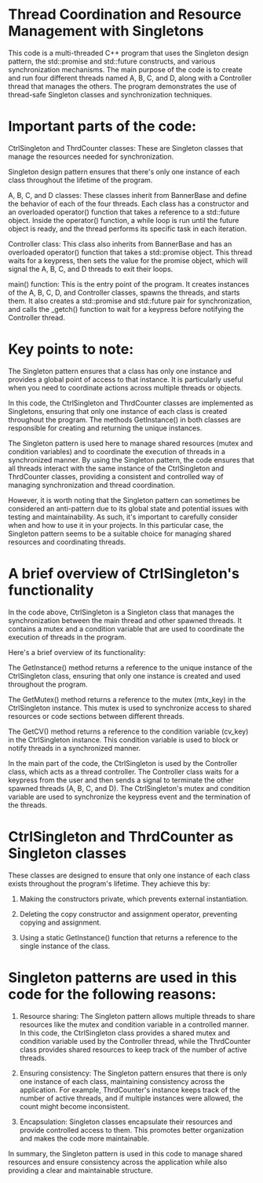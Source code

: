 # Thread Coordination and Resource Management with Singletons
This code is a multi-threaded C++ program that uses the Singleton design pattern, the std::promise and std::future constructs, 
and various synchronization mechanisms. The main purpose of the code is to create and run four different threads named A, B, C, and D, 
along with a Controller thread that manages the others. The program demonstrates the use of thread-safe Singleton classes and synchronization techniques.

# Important parts of the code:

CtrlSingleton and ThrdCounter classes: These are Singleton classes that manage the resources needed for synchronization. 

Singleton design pattern ensures that there's only one instance of each class throughout the lifetime of the program.

A, B, C, and D classes: These classes inherit from BannerBase and define the behavior of each of the four threads. Each class has a constructor 
and an overloaded operator() function that takes a reference to a std::future<void> object. Inside the operator() function, 
a while loop is run until the future object is ready, and the thread performs its specific task in each iteration.

Controller class: This class also inherits from BannerBase and has an overloaded operator() function that takes a std::promise<void> object. 
This thread waits for a keypress, then sets the value for the promise object, which will signal the A, B, C, and D threads to exit their loops.

main() function: This is the entry point of the program. It creates instances of the A, B, C, D, and Controller classes, spawns the threads, and starts them. 
It also creates a std::promise and std::future pair for synchronization, and calls the _getch() function to wait for a keypress before notifying the Controller thread.

# Key points to note:
The Singleton pattern ensures that a class has only one instance and provides a global point of access to that instance. 
It is particularly useful when you need to coordinate actions across multiple threads or objects.

In this code, the CtrlSingleton and ThrdCounter classes are implemented as Singletons, ensuring that only one instance of each class is created throughout the program. The methods GetInstance() in both classes are responsible for creating and returning the unique instances.

The Singleton pattern is used here to manage shared resources (mutex and condition variables) and to coordinate the execution of threads in a synchronized manner. By using the Singleton pattern, the code ensures that all threads interact with the same instance of the CtrlSingleton and ThrdCounter classes, providing a consistent and controlled way of managing synchronization and thread coordination.

However, it is worth noting that the Singleton pattern can sometimes be considered an anti-pattern due to its global state and potential issues with testing and maintainability. As such, it's important to carefully consider when and how to use it in your projects. In this particular case, the Singleton pattern seems to be a suitable choice for managing shared resources and coordinating threads.
  
# A brief overview of CtrlSingleton's functionality 
  
In the code above, CtrlSingleton is a Singleton class that manages the synchronization between the main thread and other spawned threads. It contains a mutex and a condition variable that are used to coordinate the execution of threads in the program.

Here's a brief overview of its functionality:

The GetInstance() method returns a reference to the unique instance of the CtrlSingleton class, ensuring that only one instance is created and used throughout the program.
  
The GetMutex() method returns a reference to the mutex (mtx_key) in the CtrlSingleton instance. This mutex is used to synchronize access to shared resources or code sections between different threads.
  
The GetCV() method returns a reference to the condition variable (cv_key) in the CtrlSingleton instance. This condition variable is used to block or notify threads in a synchronized manner.
  
In the main part of the code, the CtrlSingleton is used by the Controller class, which acts as a thread controller. The Controller class waits for a keypress from the user and then sends a signal to terminate the other spawned threads (A, B, C, and D). The CtrlSingleton's mutex and condition variable are used to synchronize the keypress event and the termination of the threads.

 # CtrlSingleton and ThrdCounter as Singleton classes
These classes are designed to ensure that only one instance of each class exists throughout the program's lifetime. They achieve this by:

1) Making the constructors private, which prevents external instantiation.

2) Deleting the copy constructor and assignment operator, preventing copying and assignment.

3) Using a static GetInstance() function that returns a reference to the single instance of the class.

# Singleton patterns are used in this code for the following reasons:

1) Resource sharing: The Singleton pattern allows multiple threads to share resources like the mutex and condition variable in a controlled manner. In this code, the CtrlSingleton class provides a shared mutex and condition variable used by the Controller thread, while the ThrdCounter class provides shared resources to keep track of the number of active threads.


2) Ensuring consistency: The Singleton pattern ensures that there is only one instance of each class, maintaining consistency across the application. For example, ThrdCounter's instance keeps track of the number of active threads, and if multiple instances were allowed, the count might become inconsistent.


3) Encapsulation: Singleton classes encapsulate their resources and provide controlled access to them. This promotes better organization and makes the code more maintainable.


In summary, the Singleton pattern is used in this code to manage shared resources and ensure consistency across the application while also providing a clear and maintainable structure.
  
